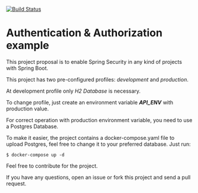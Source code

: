 [![Build Status](https://travis-ci.org/fredmosc-dev/spring-boot-authentication.svg?branch=development)](https://travis-ci.org/fredmosc-dev/spring-boot-authentication)

# Authentication & Authorization example
This project proposal is to enable Spring Security in any kind of projects with Spring Boot.

This project has two pre-configured profiles: *development* and *production*.

At development profile only *H2 Database* is necessary.

To change profile, just create an environment variable **_API_ENV_** with production value.

For correct operation with production environment variable, you need to use a Postgres Database.


To make it easier, the project contains a docker-compose.yaml file to upload Postgres, feel free to change it to your preferred database.
Just run:
```
$ docker-compose up -d
```

Feel free to contribute for the project.

If you have any questions, open an issue or fork this project and send a pull request.